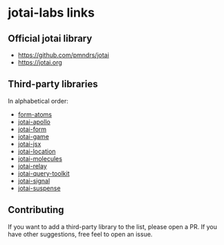 # jotai-labs links

## Official jotai library

- https://github.com/pmndrs/jotai
- https://jotai.org

## Third-party libraries

In alphabetical order:

- [form-atoms](https://github.com/jaredLunde/form-atoms)
- [jotai-apollo](https://github.com/Aslemammad/jotai-apollo)
- [jotai-form](https://github.com/jotai-labs/jotai-form)
- [jotai-game](https://github.com/jotai-labs/jotai-game)
- [jotai-jsx](https://github.com/jotai-labs/jotai-jsx)
- [jotai-location](https://github.com/jotai-labs/jotai-location)
- [jotai-molecules](https://github.com/saasquatch/jotai-molecules)
- [jotai-relay](https://github.com/jotai-labs/jotai-relay)
- [jotai-query-toolkit](https://github.com/fungible-systems/jotai-query-toolkit)
- [jotai-signal](https://github.com/jotai-labs/jotai-signal)
- [jotai-suspense](https://github.com/jotai-labs/jotai-suspense)

## Contributing

If you want to add a third-party library to the list, please open a PR.
If you have other suggestions, free feel to open an issue.
